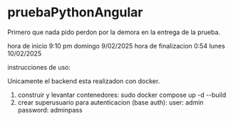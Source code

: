 # pruebaPythonAngular

Primero que nada pido perdon por la demora en la entrega de la prueba.

hora de inicio 9:10 pm domingo 9/02/2025
hora de finalizacion 0:54 lunes 10/02/2025

instrucciones de uso:

Unicamente el backend esta realizadon con docker.

1. construir y levantar contenedores: sudo docker compose up -d --build
2. crear superusuario para autenticacion (base auth): 
    user: admin
    password: adminpass
